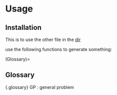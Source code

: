 Usage
=====

## Installation

This is to use the other file in the [dir][PackageParent]

use the following functions to generate something:

(Glossary)=
## Glossary

{.glossary}
GP
: general problem

[PackageParent]: /